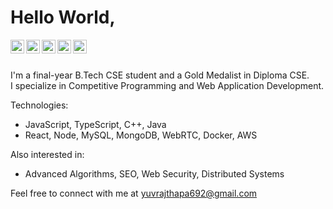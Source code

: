 # Hello World,

<a href="https://linkedin.com/in/yuvrajthapa">
  <img align="left" alt="Yuvraj Thapa - LinkedIn" width="22px" src="https://cdn.jsdelivr.net/npm/simple-icons@v3/icons/linkedin.svg"/>
</a>
<a href="https://leetcode.com/u/yuvrajthapa/">
  <img align="left" alt="Yuvraj Thapa - Leetcode" width="22px" src="https://cdn.jsdelivr.net/npm/simple-icons@v3/icons/leetcode.svg"/>
</a>
<a href="https://instagram.com/yuvraj1107thapa">
  <img align="left" alt="Yuvraj Thapa - Instagram" width="22px" src="https://cdn.jsdelivr.net/npm/simple-icons@v3/icons/instagram.svg"/>
</a>
<a href="https://twitter.com/iyuvrajthapa">
  <img align="left" alt="Yuvraj Thapa - Twitter" width="22px" src="https://cdn.jsdelivr.net/npm/simple-icons@v3/icons/twitter.svg"/>
</a>
<a href="https://medium.com/@yuvraj_thapa">
  <img align="left" alt="Yuvraj Thapa - Medium" width="22px" src="https://cdn.jsdelivr.net/npm/simple-icons@v3/icons/medium.svg"/>
</a>

<br />
<br />

I'm a final-year B.Tech CSE student and a Gold Medalist in Diploma CSE. <br />
I specialize in Competitive Programming and Web Application Development. <br />

Technologies:
- JavaScript, TypeScript, C++, Java
- React, Node, MySQL, MongoDB, WebRTC, Docker, AWS

Also interested in:
- Advanced Algorithms, SEO, Web Security, Distributed Systems

Feel free to connect with me at yuvrajthapa692@gmail.com
